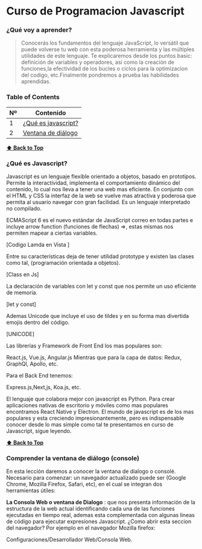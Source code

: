 # Curso de Programacion Javascript

### ¿Qué voy a aprender?

> Conocerás los fundamentos del lenguaje JavaScript, lo versátil que puede volverse tu web con esta poderosa herramienta y las múltiples utilidades de este lenguaje. Te explicaremos desde los puntos basic: definición de variables y operadores, así como la creación de funciones,la efectividad de los bucles o ciclos para la optimizacion del codigo, etc.Finalmente pondremos a prueba las habilidades aprendidas.

### Table of Contents

| Nº  | Contenido                                 |
| --- | ----------------------------------------- |
| 1   | [¿Qué es javascript?](#qué-es-javascript) |
| 2   | [Ventana de diálogo](#ventana-de-dialogo) |

**[⬆ Back to Top](#table-of-contents)**

### ¿Qué es Javascript?

Javascript es un lenguaje flexible orientado a objetos, basado en prototipos.
Permite la interactividad, implementa el comportamiento dinámico del contenido, lo cual nos lleva a tener una web mas eficiente. En conjunto con el HTML y CSS la interfaz de la web se vuelve mas atractiva y poderosa que permita al usuario navegar con gran facilidad.
Es un lenguaje interpretado no compilado.

ECMAScript 6 es el nuevo estándar de JavaScript correo en todas partes e incluye arrow function (funciones de flechas) =>, estas mismas nos permiten mapear a ciertas variables.

[Codigo Lamda en Vista ]

Entre su características deja de tener utilidad prototype y existen las clases como tal, (programación orientada a objetos).

[Class en Js]

La declaración de variables con let y const que nos permite un uso eficiente de memoria.

[let y const]

Ademas Unicode que incluye el uso de tildes y en su forma mas divertida emojis dentro del código.

[UNICODE]

Las librerías y Framework de Front End los mas populares son:

React.js, Vue.js, Angular.js
Mientras que para la capa de datos:
Redux, GraphQl, Apollo, etc.

Para el Back End tenemos:

Express.js,Next,js, Koa.js, etc.

El lenguaje que colabora mejor con javascript es Python.
Para crear aplicaciones nativas de escritorio y móviles como mas populares encontramos React Native y Electron.
El mundo de javascript es de los mas populares y esta creciendo impresionantemente, pero es indispensable conocer desde lo mas simple como tal te presentamos en curso de Javascript, sigue leyendo.

**[⬆ Back to Top](#table-of-contents)**

### Comprender la ventana de diálogo (console)

En esta lección daremos a conocer la ventana de dialogo o consolé.
Necesario para comenzar: un navegador actualizado puede ser (Google Chrome, Mozilla Firefox, Safari, etc), en el cual se integran dos herramientas útiles:

**La Consola Web o ventana de Dialogo** : que nos presenta información de la estructura de la web actual identificando cada una de las funciones ejecutadas en tiempo real, ademas esta complementada con algunas lineas de código para ejecutar expresiones Javascript.
¿Como abrir esta seccion del navegador?
Por ejemplo en el navegador Mozilla firefox:

Configuraciones/Desarrollador Web/Consola Web.
